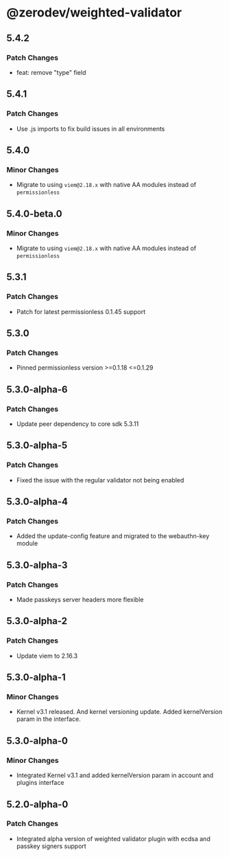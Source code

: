 # @zerodev/weighted-validator

## 5.4.2

### Patch Changes

- feat: remove "type" field

## 5.4.1

### Patch Changes

- Use .js imports to fix build issues in all environments

## 5.4.0

### Minor Changes

- Migrate to using `viem@2.18.x` with native AA modules instead of `permissionless`

## 5.4.0-beta.0

### Minor Changes

- Migrate to using `viem@2.18.x` with native AA modules instead of `permissionless`

## 5.3.1

### Patch Changes

- Patch for latest permissionless 0.1.45 support

## 5.3.0

### Patch Changes

- Pinned permissionless version >=0.1.18 <=0.1.29

## 5.3.0-alpha-6

### Patch Changes

- Update peer dependency to core sdk 5.3.11

## 5.3.0-alpha-5

### Patch Changes

- Fixed the issue with the regular validator not being enabled

## 5.3.0-alpha-4

### Patch Changes

- Added the update-config feature and migrated to the webauthn-key module

## 5.3.0-alpha-3

### Patch Changes

- Made passkeys server headers more flexible

## 5.3.0-alpha-2

### Patch Changes

- Update viem to 2.16.3

## 5.3.0-alpha-1

### Minor Changes

- Kernel v3.1 released. And kernel versioning update. Added kernelVersion param in the interface.

## 5.3.0-alpha-0

### Minor Changes

- Integrated Kernel v3.1 and added kernelVersion param in account and plugins interface

## 5.2.0-alpha-0

### Patch Changes

- Integrated alpha version of weighted validator plugin with ecdsa and passkey signers support
